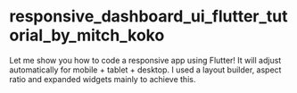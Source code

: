 # responsive_dashboard_ui_flutter_tutorial_by_mitch_koko
Let me show you how to code a responsive app using Flutter! It will adjust automatically for mobile + tablet + desktop. I used a layout builder, aspect ratio and expanded widgets mainly to achieve this.
